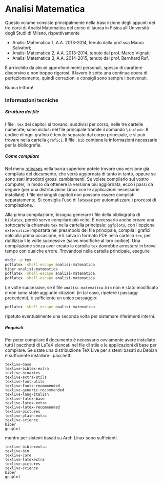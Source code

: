 # Analisi Matematica

Questo volume consiste principalmente nella trascrizione degli appunti dei tre corsi di Analisi Matematica del corso di laurea in Fisica all'Università degli Studi di Milano, rispettivamente
* Analisi Matematica 1, A.A. 2013-2014, tenuto dalla prof.ssa Maura Salvatori;
* Analisi Matematica 2, A.A. 2013-2014, tenuto dal prof. Marco Vignati;
* Analisi Matematica 3, A.A. 2014-2015, tenuto dal prof. Bernhard Ruf.

È arricchito da alcuni approfondimenti personali, spesso di carattere discorsivo e non troppo rigorosi.
Il lavoro è sotto una continua opera di perfezionamento, quindi correzioni e consigli sono sempre i benvenuti.

Buona lettura!

### Informazioni tecniche
##### Struttura dei file
I file `.tex` dei capitoli si trovano, suddivisi per corso, nelle tre cartelle numerate; sono inclusi nel file principale tramite il comando `\include`.
Il codice di ogni grafico è tenuto separato dal corpo principale, e si può trovare nella cartella `grafici`.
Il file `.bib` contiene le informazioni necessarie per la bibliografia.

##### Come compilare
Nel menu [releases](https://github.com/phaerrax/analisi-matematica/releases) nella barra superiore potete trovare una versione già compilata del documento, che verrà aggiornata di tanto in tanto, oppure se sono stati introdotti grossi cambiamenti.
Se volete compilarlo sul vostro computer, in modo da ottenere la versione più aggiornata, ecco i passi da seguire (per una distribuzione Linux con le applicazioni necessarie installate).
I file dei singoli capitoli non possono essere compilati separatamente.
Si consiglia l'uso di `latexmk` per automatizzare i processi di compilazione.

Alla prima compilazione, bisogna generare i file della bibliografia di `biblatex`, perciò serve compilare più volte.
È necessario anche creare una sottocartella chiamata `tex` nella cartella principale: `pgfplots`, con l'opzione `externalize` impostata nel preambolo del file principale, compila i grafici solo alla prima occasione, e li salva in formato PDF nella cartella `tex`, per riutilizzarli le volte successive (salvo modifiche al loro codice).
Una compilazione senza aver creato la cartella `tex` dovrebbe arrestarsi in breve tempo con qualche errore.
Trovandosi nella cartella principale, eseguire
```bash
mkdir -p tex
pdflatex -shell-escape analisi-matematica
biber analisi-matematica
pdflatex -shell-escape analisi-matematica
pdflatex -shell-escape analisi-matematica
```

Le volte successive, se il file `analisi-matematica.bib` non è stato modificato e non sono state aggiunte citazioni (in tal caso, ripetere i passaggi precedenti), è sufficiente un unico passaggio:
```bash
pdflatex -shell-escape analisi-matematica
```
ripetuto eventualmente una seconda volta per sistemare riferimenti interni.

##### Requisiti
Per poter compilare il documento è necessario ovviamente avere installato tutti i pacchetti di LaTeX elencati nel file di stile e le applicazioni di base per compilare.
Se usate una distribuzione TeX Live per sistemi basati su Debian è sufficiente installare i pacchetti
```
texlive-base
texlive-bibtex-extra
texlive-binaries
texlive-extra-utils
texlive-font-utils
texlive-fonts-recommended
texlive-generic-recommended
texlive-lang-italian
texlive-latex-base
texlive-latex-extra
texlive-latex-recommended
texlive-pictures
texlive-plain-extra
texlive-science
biber
gnuplot
```
mentre per sistemi basati su Arch Linux sono sufficienti
```
texlive-bibtexextra
texlive-bin
texlive-core
texlive-latexextra
texlive-pictures
texlive-science
biber
gnuplot
```

